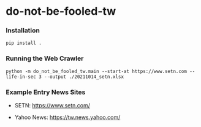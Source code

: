 # do-not-be-fooled-tw 

### Installation 
```
pip install .
```

### Running the Web Crawler 
```
python -m do_not_be_fooled_tw.main --start-at https://www.setn.com --life-in-sec 3 --output ./20211014_setn.xlsx 
```

### Example Entry News Sites 

* SETN: https://www.setn.com/  

* Yahoo News: https://tw.news.yahoo.com/ 